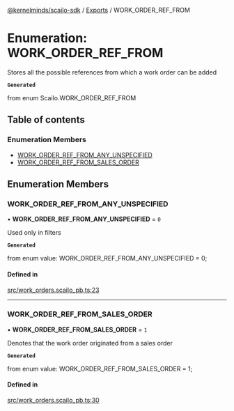 [@kernelminds/scailo-sdk](../README.md) / [Exports](../modules.md) / WORK\_ORDER\_REF\_FROM

# Enumeration: WORK\_ORDER\_REF\_FROM

Stores all the possible references from which a work order can be added

**`Generated`**

from enum Scailo.WORK_ORDER_REF_FROM

## Table of contents

### Enumeration Members

- [WORK\_ORDER\_REF\_FROM\_ANY\_UNSPECIFIED](WORK_ORDER_REF_FROM.md#work_order_ref_from_any_unspecified)
- [WORK\_ORDER\_REF\_FROM\_SALES\_ORDER](WORK_ORDER_REF_FROM.md#work_order_ref_from_sales_order)

## Enumeration Members

### WORK\_ORDER\_REF\_FROM\_ANY\_UNSPECIFIED

• **WORK\_ORDER\_REF\_FROM\_ANY\_UNSPECIFIED** = ``0``

Used only in filters

**`Generated`**

from enum value: WORK_ORDER_REF_FROM_ANY_UNSPECIFIED = 0;

#### Defined in

[src/work_orders.scailo_pb.ts:23](https://github.com/scailo/ts-sdk/blob/c10a36b57201dfa5903d4b53efa1e62aa6208936/src/work_orders.scailo_pb.ts#L23)

___

### WORK\_ORDER\_REF\_FROM\_SALES\_ORDER

• **WORK\_ORDER\_REF\_FROM\_SALES\_ORDER** = ``1``

Denotes that the work order originated from a sales order

**`Generated`**

from enum value: WORK_ORDER_REF_FROM_SALES_ORDER = 1;

#### Defined in

[src/work_orders.scailo_pb.ts:30](https://github.com/scailo/ts-sdk/blob/c10a36b57201dfa5903d4b53efa1e62aa6208936/src/work_orders.scailo_pb.ts#L30)
